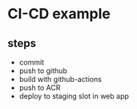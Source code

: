 # CI-CD example
## steps
- commit
- push to github
- build with github-actions
- push to ACR
- deploy to staging slot in web app
